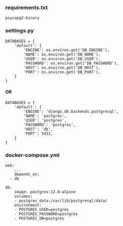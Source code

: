 ### requirements.txt

    psycopg2-binary

### settings.py

    DATABASES = {
        'default': {
            'ENGINE': os.environ.get('DB_ENGINE'),
            'NAME': os.environ.get('DB_NAME'),
            'USER': os.environ.get('DB_USER'),
            'PASSWORD': os.environ.get('DB_PASSWORD'),
            'HOST': os.environ.get('DB_HOST'),
            'PORT': os.environ.get('DB_PORT'),
        }
    }

#### OR

    DATABASES = {
        'default': {
            'ENGINE': 'django.db.backends.postgresql',
            'NAME': 'postgres',
            'USER': 'postgres',
            'PASSWORD': 'postgres',
            'HOST': 'db',
            'PORT': 5432,
        }
    }

### docker-compose.yml

    web:
        ...
        depends_on:
      - db

    db:
        image: postgres:12.0-alpine
        volumes:
        - postgres_data:/var/lib/postgresql/data/
        environment:
        - POSTGRES_USER=postgres
        - POSTGRES_PASSWORD=postgres
        - POSTGRES_DB=postgres
